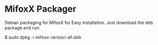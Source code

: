 MifoxX Packager
===============

Debian packaging for MifosX for Easy installation. Just download the deb package and run:

  $ sudo dpkg -i mifosx-version-all.deb


